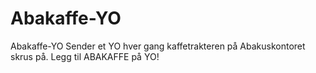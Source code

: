 Abakaffe-YO
===========

Abakaffe-YO Sender et YO hver gang kaffetrakteren på Abakuskontoret skrus på. Legg til ABAKAFFE på YO!
